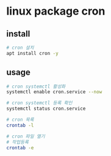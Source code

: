 # linux package cron

## install

```sh
# cron 설치
apt install cron -y
```

## usage

```sh
# cron systemctl 활성화
systemctl enable cron.service --now

# cron systemctl 등록 확인
systemctl status cron.service

# cron 목록
crontab -l

# cron 파일 열기
# 작업등록
crontab -e
```
